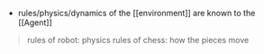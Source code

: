 - rules/physics/dynamics of the [[environment]] are known to the [[Agent]]

>rules of robot: physics
>rules of chess: how the pieces move